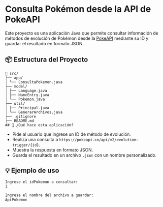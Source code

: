 # Consulta Pokémon desde la API de PokeAPI

Este proyecto es una aplicación Java que permite consultar información de métodos de evolución de Pokémon desde la [PokeAPI](https://pokeapi.co) mediante su ID y guardar el resultado en formato JSON.

## 📦 Estructura del Proyecto
```
📂 src/
├── app/
│ └── ConsultaPokemon.java
├── model/
│ ├── Language.java
│ ├── NameEntry.java
│ └── Pokemon.java
├── util/
│ ├── Principal.java
│ └── GenerarArchivos.java
├── .gitignore
├── README.md
## 🚀 ¿Qué hace esta aplicación?
```

- Pide al usuario que ingrese un ID de método de evolución.
- Realiza una consulta a `https://pokeapi.co/api/v2/evolution-trigger/{id}`.
- Muestra la respuesta en formato JSON.
- Guarda el resultado en un archivo `.json` con un nombre personalizado.

## 💡 Ejemplo de uso

```bash
Ingrese el idPokemon a consultar:
1

Ingrese el nombre del archivo a guardar:
ApiPokemon
